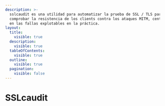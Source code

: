```yaml
---
description: >-
  sslcaudit es una utilidad para automatizar la prueba de SSL / TLS para
  comprobar la resistencia de los clients contra los ataques MITM, centrándose
  en las fallas explotables en la práctica.
layout:
  title:
    visible: true
  description:
    visible: true
  tableOfContents:
    visible: true
  outline:
    visible: true
  pagination:
    visible: false
---
```


# SSLcaudit


